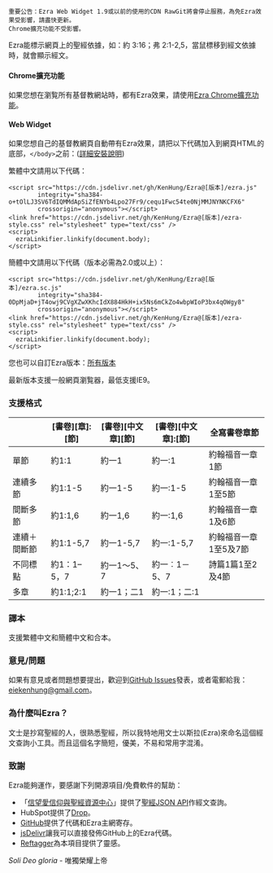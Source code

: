     重要公告：Ezra Web Widget 1.9或以前的使用的CDN RawGit將會停止服務，為免Ezra效果受影響，請盡快更新。
    Chrome擴充功能不受影響。

Ezra能標示網頁上的聖經依據，如：約 3:16；弗 2:1-2,5，當鼠標移到經文依據時，就會顯示經文。

#### Chrome擴充功能
如果您想在瀏覧所有基督教網站時，都有Ezra效果，請使用[Ezra Chrome擴充功能](https://chrome.google.com/webstore/detail/ezra-%E5%8D%B3%E6%99%82%E8%81%96%E7%B6%93%E6%9F%A5%E8%A8%BD/malpgijpleaapnkjihoacpbkkodkmjgg?hl=zh-TW&gl=HK)。

#### Web Widget
如果您想自己的基督教網頁自動帶有Ezra效果，請把以下代碼加入到網頁HTML的底部，```</body>```之前：([詳細安裝說明](https://github.com/KenHung/Ezra/wiki/%E8%A9%B3%E7%B4%B0%E5%AE%89%E8%A3%9D%E8%AA%AA%E6%98%8E))

繁體中文請用以下代碼：

    <script src="https://cdn.jsdelivr.net/gh/KenHung/Ezra@[版本]/ezra.js" 
            integrity="sha384-o+tOlLJ3SV6TdIQMMdApSiZfENYb4Lpo27Fr9/cequ1Fwc54te0NjMMJNYNKCFX6" 
            crossorigin="anonymous"></script>
    <link href="https://cdn.jsdelivr.net/gh/KenHung/Ezra@[版本]/ezra-style.css" rel="stylesheet" type="text/css" />
    <script>
      ezraLinkifier.linkify(document.body);
    </script>

簡體中文請用以下代碼（版本必需為2.0或以上）：

    <script src="https://cdn.jsdelivr.net/gh/KenHung/Ezra@[版本]/ezra.sc.js" 
            integrity="sha384-0DpMjaD+jT4owj9CVgXZwXKhcIdX884HkH+ix5Ns6mCkZo4wbpWIoP3bx4qOWgy8" 
            crossorigin="anonymous"></script>
    <link href="https://cdn.jsdelivr.net/gh/KenHung/Ezra@[版本]/ezra-style.css" rel="stylesheet" type="text/css" />
    <script>
      ezraLinkifier.linkify(document.body);
    </script>

您也可以自訂Ezra版本：[所有版本](https://github.com/KenHung/Ezra/releases)

最新版本支援一般網頁瀏覧器，最低支援IE9。

### 支援格式
<table class="unchanged rich-diff-level-one">
  <thead>
    <tr>
      <th></th>
      <th>[書卷][章]:[節]</th>
      <th>[書卷][中文章][節]</th>
      <th>[書卷][中文章]:[節]</th>
      <th>全寫書卷章節</th>
    </tr>
  </thead>
  <tbody>
    <tr>
      <td>單節</td>
      <td>約1:1</td>
      <td>約一1</td>
      <td>約一:1</td>
      <td>約翰福音一章1節</td>
    </tr>
    <tr>
      <td>連續多節</td>
      <td>約1:1-5</td>
      <td>約一1-5</td>
      <td>約一:1-5</td>
      <td>約翰福音一章1至5節</td>
    </tr>
    <tr>
      <td>間斷多節</td>
      <td>約1:1,6</td>
      <td>約一1,6</td>
      <td>約一:1,6</td>
      <td>約翰福音一章1及6節</td>
    </tr>
    <tr>
      <td>連續＋間斷節</td>
      <td>約1:1-5,7</td>
      <td>約一1-5,7</td>
      <td>約一:1-5,7</td>
      <td>約翰福音一章1至5及7節</td>
    </tr>
    <tr>
      <td>不同標點</td>
      <td>約1：1–5，7</td>
      <td>約一1～5、7</td>
      <td>約一︰1－5、7</td>
      <td>詩篇1篇1至2及4節</td>
    </tr>
    <tr>
      <td>多章</td>
      <td>約1:1;2:1</td>
      <td>約一1；二1</td>
      <td>約一:1；二:1</td>
      <td></td>
    </tr>
  </tbody>
</table>

### 譯本
支援繁體中文和簡體中文和合本。

### 意見/問題
如果有意見或者問題想要提出，歡迎到[GitHub Issues](https://github.com/KenHung/Ezra/issues/new)發表，或者電郵給我：<eiekenhung@gmail.com>。

### 為什麼叫Ezra？
文士是抄寫聖經的人，很熟悉聖經，所以我特地用文士以斯拉(Ezra)來命名這個經文查詢小工具。而且這個名字簡短，優美，不易和常用字混淆。

### 致謝
Ezra能夠運作，要感謝下列開源項目/免費軟件的幫助：

* 「[信望愛信仰與聖經資源中心](https://bible.fhl.net/)」提供了[聖經JSON API](https://bible.fhl.net/json/)作經文查詢。
* HubSpot提供了[Drop](http://github.hubspot.com/drop/docs/welcome/)。
* [GitHub](https://github.com/)提供了代碼和Ezra主網寄存。
* [jsDelivr](https://www.jsdelivr.com/)讓我可以直接發佈GitHub上的Ezra代碼。
* [Reftagger](https://reftagger.com/)為本項目提供了靈感。

*Soli Deo gloria* - 唯獨榮耀上帝